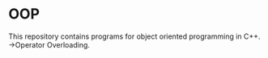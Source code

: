 # OOP
This repository contains programs for object oriented programming in C++.
->Operator Overloading.
